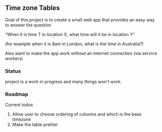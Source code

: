 ## Time zone Tables

Goal of this project is to create a small web app that provides an easy way to answer the question

"When it is time T in location X, what time will it be in location Y"

(for example when it is 8am in London, what is the time in Australia?)

Also want to make the app work without an internet connection (via service workers)

### Status

project is a work in progress and many things won't work.

### Roadmap

Current todos

1) Allow user to choose ordering of columns and which is the base timezone
2) Make the table prettier